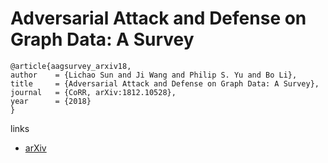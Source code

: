 # Adversarial Attack and Defense on Graph Data: A Survey

```
@article{aagsurvey_arxiv18,
author    = {Lichao Sun and Ji Wang and Philip S. Yu and Bo Li},
title     = {Adversarial Attack and Defense on Graph Data: A Survey},
journal   = {CoRR, arXiv:1812.10528},
year      = {2018}
}
```

links
- [arXiv](https://arxiv.org/abs/1812.10528)
